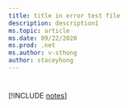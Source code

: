 ```yaml
---
title: title in error test file
description: description1
ms.topic: article
ms.date: 09/22/2020
ms.prod: .net
ms.author: v-sthong
author: staceyhong
---
```


# 
[!INCLUDE [notes](../notes.md)]
